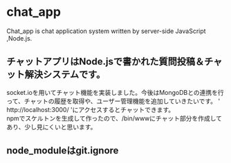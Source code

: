 # chat_app
Chat_app is chat application system written by server-side JavaScript ,Node.js.
## チャットアプリはNode.jsで書かれた質問投稿＆チャット解決システムです。
socket.ioを用いてチャット機能を実装しました。今後はMongoDBとの連携を行って、チャットの履歴を取得や、ユーザー管理機能を追加していきたいです。 
' http://localhost:3000/ 'にアクセスするとチャットできます。  
npmでスケルトンを生成して作ったので、/bin/wwwにチャット部分を作成してあり、少し見にくいと思います。
## node_moduleはgit.ignore
